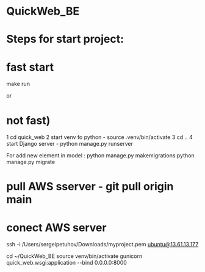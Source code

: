 # QuickWeb_BE

# Steps for start project:

# fast start

make run

or

# not fast)

1 cd quick_web
2 start venv fo python - source .venv/bin/activate
3 cd ..
4 start Django server - python manage.py runserver

For add new element in model : python manage.py makemigrations
python manage.py migrate

# pull AWS sserver - git pull origin main

# conect AWS server

ssh -i /Users/sergeipetuhov/Downloads/myproject.pem ubuntu@13.61.13.177

cd ~/QuickWeb_BE
source venv/bin/activate
gunicorn quick_web.wsgi:application --bind 0.0.0.0:8000


